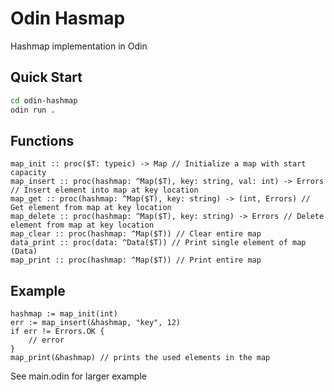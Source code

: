 # Odin Hasmap
Hashmap implementation in Odin

## Quick Start
```sh
cd odin-hashmap
odin run .
```

## Functions
```odin
map_init :: proc($T: typeic) -> Map // Initialize a map with start capacity
map_insert :: proc(hashmap: ^Map($T), key: string, val: int) -> Errors // Insert element into map at key location
map_get :: proc(hashmap: ^Map($T), key: string) -> (int, Errors) // Get element from map at key location
map_delete :: proc(hashmap: ^Map($T), key: string) -> Errors // Delete element from map at key location
map_clear :: proc(hashmap: ^Map($T)) // Clear entire map
data_print :: proc(data: ^Data($T)) // Print single element of map (Data)
map_print :: proc(hashmap: ^Map($T)) // Print entire map
```

## Example
```odin
hashmap := map_init(int)
err := map_insert(&hashmap, "key", 12)
if err != Errors.OK {
    // error
}
map_print(&hashmap) // prints the used elements in the map
```
See main.odin for larger example
